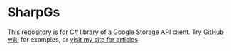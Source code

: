 SharpGs
=======
This repository is for C# library of a Google Storage API client.
Try [GitHub wiki](http://github.com/ioleksiy/SharpGs/wikis) for examples, or [visit my site for articles](http://www.oleksiy.pro/articles/tag/sharpgs)